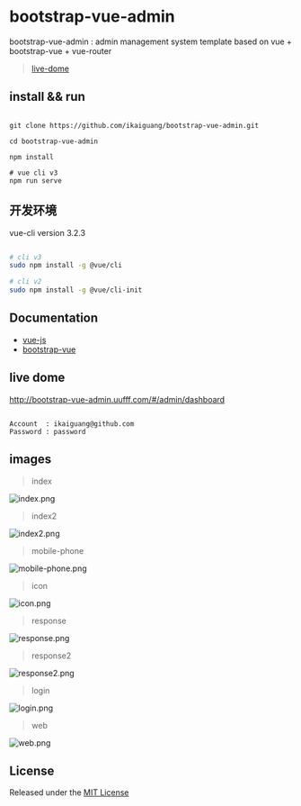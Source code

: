 # bootstrap-vue-admin

bootstrap-vue-admin : admin management system template based on vue + bootstrap-vue + vue-router

> [live-dome](http://bootstrap-vue-admin.uufff.com/#/admin/dashboard)

## install && run

```base

git clone https://github.com/ikaiguang/bootstrap-vue-admin.git

cd bootstrap-vue-admin

npm install

# vue cli v3
npm run serve

```

## 开发环境

vue-cli version 3.2.3

```bash

# cli v3
sudo npm install -g @vue/cli

# cli v2
sudo npm install -g @vue/cli-init

```

## Documentation

- [vue-js](https://cn.vuejs.org/)
- [bootstrap-vue](https://bootstrap-vue.js.org/)

## live dome

http://bootstrap-vue-admin.uufff.com/#/admin/dashboard

```text

Account  : ikaiguang@github.com
Password : password

```

## images

> index

![index.png](public/readme/index.png)

> index2

![index2.png](public/readme/index2.png)

> mobile-phone

![mobile-phone.png](public/readme/mobile-phone.png)

> icon

![icon.png](public/readme/icon.png)

> response

![response.png](public/readme/response.png)

> response2

![response2.png](public/readme/response2.png)

> login

![login.png](public/readme/login.png)

> web

![web.png](public/readme/web.png)

## License

Released under the [MIT License](License)

